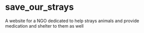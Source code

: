 # save_our_strays
A website for a NGO dedicated to help strays animals and provide medication and shelter to them as well
